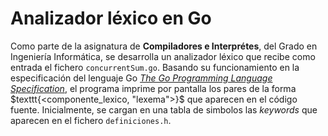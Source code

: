 # Analizador léxico en Go
Como parte de la asignatura de **Compiladores e Interprétes**, del Grado en Ingeniería Informática, se desarrolla un analizador léxico que recibe como entrada el fichero $\texttt{concurrentSum.go}$. Basando su funcionamiento
en la especificación del lenguaje Go [*The Go Programming Language Specification*](https://go.dev/ref/spec), el programa imprime por pantalla los pares de la forma $texttt{<componente_lexico, "lexema">}$ que aparecen en
el código fuente. Inicialmente, se cargan en una tabla de simbolos las *keywords* que aparecen en el fichero $\texttt{definiciones.h}$.
